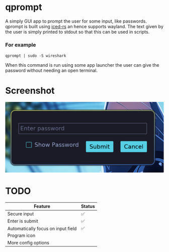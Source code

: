 # qprompt
A simply GUI app to prompt the user for some input, like passwords.
qprompt is built using [iced-rs](https://github.com/iced-rs/iced/) an hence supports wayland.
The text given by the user is simply printed to stdout so that this can be used in scripts.

### For example
```
qprompt | sudo -S wireshark
```
When this command is run using some app launcher the user can give the password without needing an open terminal.

# Screenshot
![screenshot](screenshot.png)

# TODO
|Feature|Status|
|---|---|
|Secure input|✅|
|Enter is submit|✅|
|Automatically focus on input field|✅|
|Program icon||
|More config options||
